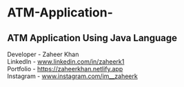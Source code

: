 # ATM-Application-
ATM Application Using Java Language
-------------------------------------------------
Developer - Zaheer Khan <br>
LinkedIn - www.linkedin.com/in/zaheerk1 <br>
Portfolio - https://zaheerkhan.netlify.app <br>
Instagram - www.instagram.com/im__zaheerk <br>
